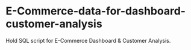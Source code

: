 # E-Commerce-data-for-dashboard-customer-analysis
Hold SQL script for E-Commerce Dashboard &amp; Customer Analysis.
